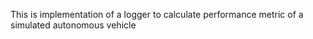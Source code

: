 This is implementation of a logger to calculate performance metric of a simulated autonomous vehicle
